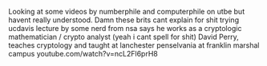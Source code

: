 Looking at some videos by numberphile and computerphile on utbe but havent really understood. Damn these brits cant explain for shit trying ucdavis lecture by some nerd from nsa says he works as a cryptologic mathematician / crypto analyst (yeah i cant spell for shit) David Perry, teaches cryptology and taught at lanchester penselvania at franklin marshal campus youtube.com/watch?v=ncL2Fl6prH8
